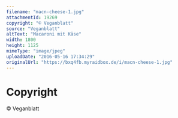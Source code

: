 ```yaml
---
filename: "macn-cheese-1.jpg"
attachmentId: 19269
copyright: "© Veganblatt"
source: "Veganblatt"
altText: "Macaroni mit Käse"
width: 1800
height: 1125
mimeType: "image/jpeg"
uploadDate: "2016-05-16 17:34:29"
originalUrl: "https://bxq4fb.myraidbox.de/i/macn-cheese-1.jpg"
---
```


# Copyright

© Veganblatt
